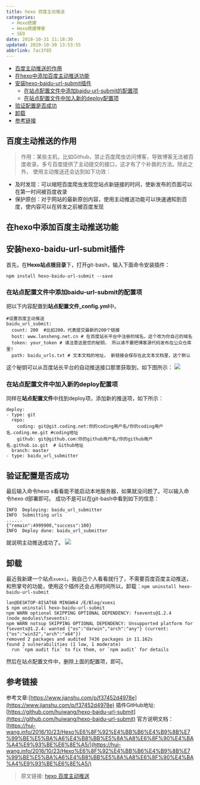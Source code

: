 ```yaml
---
title: hexo 百度主动推送
categories: 
  - Hexo搭建
  - Hexo搭建博客
  - SEO
date: 2018-10-31 11:18:30
updated: 2019-10-30 13:53:55
abbrlink: 7ac3f85
---
```

- [百度主动推送的作用](/blog/html/7ac3f85/#百度主动推送的作用)
- [在hexo中添加百度主动推送功能](/blog/html/7ac3f85/#在hexo中添加百度主动推送功能)
- [安装hexo-baidu-url-submit插件](/blog/html/7ac3f85/#安装hexo-baidu-url-submit插件)
    - [在站点配置文件中添加baidu-url-submit的配置项](/blog/html/7ac3f85/#在站点配置文件中添加baidu-url-submit的配置项)
    - [在站点配置文件中加入新的deploy配置项](/blog/html/7ac3f85/#在站点配置文件中加入新的deploy配置项)
- [验证配置是否成功](/blog/html/7ac3f85/#验证配置是否成功)
- [卸载](/blog/html/7ac3f85/#卸载)
- [参考链接](/blog/html/7ac3f85/#参考链接)

<!--more-->
<script src="https://cdn.bootcss.com/jquery/3.4.0/jquery.slim.min.js"></script>
<script>$(document).ready(function () {$(".post-body > ul:nth-child(1)").hide();});</script>

<!--end-->
## 百度主动推送的作用 ##
> 作用：某些主机，比如Github，禁止百度爬虫访问博客，导致博客无法被百度收录。多亏百度提供了主动提交的接口，这才有了个补救的方法。除此之外， 使用主动推送还会达到如下功效：
- 及时发现：可以缩短百度爬虫发现您站点新链接的时间，使新发布的页面可以在第一时间被百度收录
- 保护原创：对于网站的最新原创内容，使用主动推送功能可以快速通知到百度，使内容可以在转发之前被百度发现

## 在hexo中添加百度主动推送功能 ##
## 安装hexo-baidu-url-submit插件 ##
首先，在**Hexo站点根目录**下，打开git-bash，输入下面命令安装插件：
```
npm install hexo-baidu-url-submit --save
```
### 在站点配置文件中添加baidu-url-submit的配置项 ###
把以下内容配置到**站点配置文件_config.yml**中。
```
#设置百度主动推送
baidu_url_submit:
  count: 200  #比如200，代表提交最新的200个链接
  host: www.lansheng.net.cn # 在百度站长平台中注册的域名，这个改为你自己的域名
  token: your_token # 请注意这是您的秘钥， 所以请不要把博客源代码发布在公众仓库里!
  path: baidu_urls.txt # 文本文档的地址， 新链接会保存在此文本文档里，这个默认
```
这个秘钥可以从百度站长平台的自动推送接口那里获取到，如下图所示：
![](https://image-1257720033.cos.ap-shanghai.myqcloud.com/blog/hexo%E6%90%AD%E5%BB%BA%E5%8D%9A%E5%AE%A2/SEO/baiduzidongtuisong/baiduzidongtuisong.png)

### 在站点配置文件中加入新的deploy配置项 ###
同样在**站点配置文件**中找到deploy项，添加新的推送项，如下所示：
```
deploy:
- type: git
  repo:
    coding: git@git.coding.net:你的coding用户名/你的coding用户名.coding.me.git #coding地址
    github: git@github.com:你的github用户名/你的github用户名.github.io.git  # Github地址
  branch: master
- type: baidu_url_submitter
```
## 验证配置是否成功 ##
最后输入命令hexo s看看能不能启动本地服务器，如果就没问题了。可以输入命令hexo d部署即可。
成功不是可以在git-bash中看到如下的信息：
```
INFO  Deploying: baidu_url_submitter
INFO  Submitting urls
......
{"remain":4999900,"success":100}
INFO  Deploy done: baidu_url_submitter
```
就说明主动推送成功了。
![](https://image-1257720033.cos.ap-shanghai.myqcloud.com/blog/hexo%E6%90%AD%E5%BB%BA%E5%8D%9A%E5%AE%A2/baiduSEO/zidongtuisong/yes.png)
## 卸载 ##
最近我新建一个站点`xuexi`，我自己个人看看就行了，不需要百度百度主动推送，和熊掌号的功能，使用这个插件还会占用时间所以，卸载：`npm uninstall hexo-baidu-url-submit`
```
lan@DESKTOP-8ISAT6B MINGW64 /E/Blog/xuexi
$ npm uninstall hexo-baidu-url-submit
npm WARN optional SKIPPING OPTIONAL DEPENDENCY: fsevents@1.2.4 (node_modules\fsevents):
npm WARN notsup SKIPPING OPTIONAL DEPENDENCY: Unsupported platform for fsevents@1.2.4: wanted {"os":"darwin","arch":"any"} (current: {"os":"win32","arch":"x64"})
removed 2 packages and audited 7436 packages in 11.162s
found 2 vulnerabilities (1 low, 1 moderate)
  run `npm audit fix` to fix them, or `npm audit` for details
```
然后在站点配置文件中，删除上面的配置项，即可。
## 参考链接 ##
参考文章:[https://www.jianshu.com/p/f37452d4978e](https://www.jianshu.com/p/f37452d4978e)
插件GitHub地址:[https://github.com/huiwang/hexo-baidu-url-submit](https://github.com/huiwang/hexo-baidu-url-submit)
官方说明文档：[https://hui-wang.info/2016/10/23/Hexo%E6%8F%92%E4%BB%B6%E4%B9%8B%E7%99%BE%E5%BA%A6%E4%B8%BB%E5%8A%A8%E6%8F%90%E4%BA%A4%E9%93%BE%E6%8E%A5/](https://hui-wang.info/2016/10/23/Hexo%E6%8F%92%E4%BB%B6%E4%B9%8B%E7%99%BE%E5%BA%A6%E4%B8%BB%E5%8A%A8%E6%8F%90%E4%BA%A4%E9%93%BE%E6%8E%A5/)

>原文链接: [hexo 百度主动推送](https://lanlan2017.github.io/blog/7ac3f85/)
